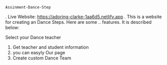     Assinment-Dance-Step 


. Live Website: https://adoring-clarke-1aa6d5.netlify.app
.  This is a website for creating an Dance Steps. Here are some  ..   features. It is described below:

 Select your Dance teacher

1.  Get teacher  and student information
2.  you can easyly Our page
3. Create custom Dance Team